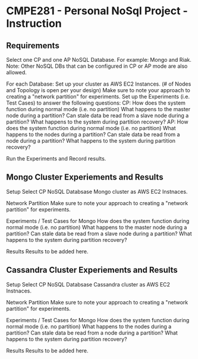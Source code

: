 # CMPE281 - Personal NoSql Project - Instruction

## Requirements 

Select one CP and one AP NoSQL Database.  For example:  Mongo and Riak.
Note: Other NoSQL DBs that can be configured in CP or AP mode are also allowed.

For each Database:
	Set up your cluster as AWS EC2 Instances.  (# of Nodes and Topology is open per your design)
	Make sure to note your approach to creating a "network partition" for experiments.
	Set up the Experiments (i.e. Test Cases) to answer the following questions:
	CP:
		How does the system function during normal mode (i.e. no partition)
		What happens to the master node during a partition? 
		Can stale data be read from a slave node during a partition?
		What happens to the system during partition recovery?
	AP:
		How does the system function during normal mode (i.e. no partition)
		What happens to the nodes during a partition? 
		Can stale data be read from a node during a partition?
		What happens to the system during partition recovery?

Run the Experiments and Record results.

## Mongo Cluster Experiements and Results

Setup
	Select CP NoSQL Databsase Mongo cluster as AWS EC2 Instnaces. 

Network Partition
	Make sure to note your approach to creating a "network partition" for experiments.

Experiments / Test Cases for Mongo
		How does the system function during normal mode (i.e. no partition)
		What happens to the master node during a partition? 
		Can stale data be read from a slave node during a partition?
		What happens to the system during partition recovery?

Results
	Results to be added here.

## Cassandra Cluster Experiements and Results

Setup
	Select CP NoSQL Databsase Cassandra cluster as AWS EC2 Instnaces. 

Network Partition
	Make sure to note your approach to creating a "network partition" for experiments.

Experiments / Test Cases for Mongo
		How does the system function during normal mode (i.e. no partition)
		What happens to the nodes during a partition? 
		Can stale data be read from a node during a partition?
		What happens to the system during partition recovery?

Results
	Results to be added here.
